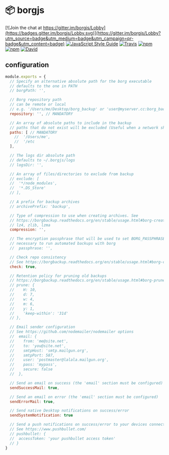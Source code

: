 # 📦 borgjs

[![Join the chat at https://gitter.im/borgjs/Lobby](https://badges.gitter.im/borgjs/Lobby.svg)](https://gitter.im/borgjs/Lobby?utm_source=badge&utm_medium=badge&utm_campaign=pr-badge&utm_content=badge)
[![JavaScript Style Guide](https://img.shields.io/badge/code%20style-standard-brightgreen.svg)](http://standardjs.com/)
[![Travis](https://img.shields.io/travis/vesparny/borgjs.svg)](https://travis-ci.org/vesparny/borgjs)
[![npm](https://img.shields.io/npm/dm/borgjs.svg)](https://npm-stat.com/charts.html?package=borgjs&from=2016-10-17)
[![npm](https://img.shields.io/npm/v/borgjs.svg)](https://www.npmjs.com/package/borgjs)
[![David](https://img.shields.io/david/vesparny/borgjs.svg)](https://david-dm.org/vesparny/borgjs)

## configuration
```js
module.exports = {
  // Specify an alternative absolute path for the borg executable
  // defaults to the one in PATH
  // borgPath: '',

  // Borg repository path
  // can be remote or local
  // e.g. '/Users/me/Desktop/borg_backup' or 'user@myserver.cc:borg_backup'
  repository: '', // MANDATORY

  // An array of absolute paths to include in the backup
  // paths that do not exist will be excluded (Useful when a network share is not mounted)
  paths: [ // MANDATORY
    //  '/Users/me',
    //  '/etc
  ],

  // The logs dir absolute path
  // defaults to ~/.borgjs/logs
  // logsDir: '',

  // An array of files/directories to exclude from backup
  // exclude: [
  //  '*/node_modules',
  //  '*.DS_Store'
  // ],

  // A prefix for backup archives
  // archivePrefix: 'backup',

  // Type of compression to use when creating archives. See
  // https://borgbackup.readthedocs.org/en/stable/usage.html#borg-create
  // lz4, zlib, lzma
  compression: '',

  // The encryption passphrase that will be used to set BORG_PASSPHRASE env variable
  // necessary to run automated backups with borg
  //  passphrase: '',

  // Check repo consistency
  // See https://borgbackup.readthedocs.org/en/stable/usage.html#borg-check
  check: true,

  // Retention policy for pruning old backups
  // https://borgbackup.readthedocs.org/en/stable/usage.html#borg-prune for details.
  // prune: {
  //    H: 10,
  //    d: 7,
  //    w: 4,
  //    m: 6,
  //    y: 1,
  //    'keep-within': '31d'
  // },

  // Email sender configuration
  // See https://github.com/nodemailer/nodemailer options
  //  email: {
  //    from: 'me@site.net',
  //    to: 'you@site.net',
  //    smtpHost: 'smtp.mailgun.org',
  //    smtpPort: 587,
  //    user: 'postmaster@lalala.mailgun.org',
  //    pass: 'mypass',
  //    secure: false
  //  },

  // Send an email on success (the 'email' section must be configured)
  sendSuccessMail: true,

  // Send an email on error (the 'email' section must be configured)
  sendErrorMail: true,

  // Send native Desktop notifications on success/error
  sendSystemNotification: true

  // Send a push notifications on success/error to your devices connected to pushbullet
  // See https://www.pushbullet.com/
  // pushbullet: {
  //  accessToken: 'your pushbullet access token'
  // }
}
```
